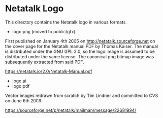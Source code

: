 # Netatalk Logo

This directory contains the Netatalk logo in various formats.

- logo.png (moved to public/gfx)

First published on January 4th 2005 on http://netatalk.sourceforge.net
on the cover page for the Netatalk manual PDF by Thomas Kaiser.
The manual is distributed under the GNU GPL 2.0,
so the logo image is assumed to be distributed under the same license.
The canonical png bitmap image was subsequently extracted from said PDF.

https://netatalk.io/2.0/Netatalk-Manual.pdf

- logo.ai
- logo.pdf

Vector images redrawn from scratch by Tim Lindner
and committed to CVS on June 6th 2009.

https://sourceforge.net/p/netatalk/mailman/message/22681994/
